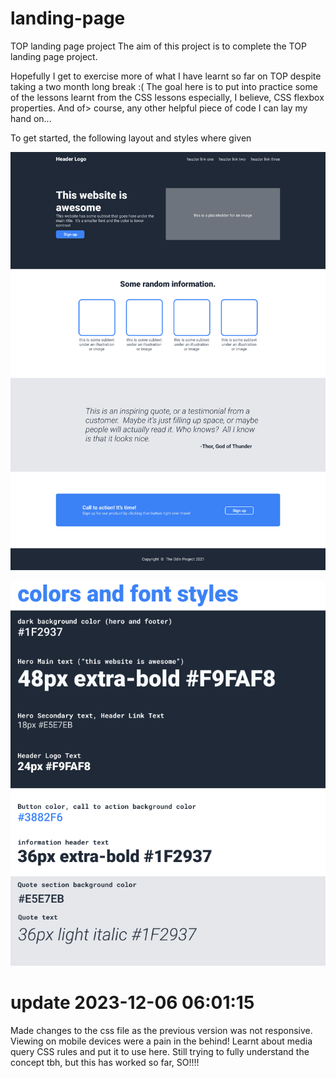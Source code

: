 # landing-page
TOP landing page project
The aim of this project is to complete the TOP landing page project.

Hopefully I get to  exercise more of what I have learnt so far on TOP
despite taking a two month long break :(
The goal here is to put into practice some of the lessons learnt from
the CSS lessons especially, I believe, CSS flexbox properties. And of>
course, any other helpful piece of code I can lay my hand on...


To get started, the following layout and styles where given

![Landing page layout](./images/top-landing-page-layout.png)

![Landing page style](./images/top-landing-page-styles.png)


# update 2023-12-06 06:01:15

Made changes to the css file as the previous version was not responsive.
Viewing on mobile devices were a pain in the behind! Learnt about media 
query CSS rules and put it to use here. Still trying to fully understand the 
concept tbh, but this has worked so far, SO!!!!